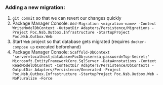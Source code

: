 ### Adding a new migration:

1. `git commit` so that we can revert our changes quickly
1. Package Manager Console: `Add-Migration <migration-name> -Context WriteModelDbContext -OutputDir Adapters/Persistence/Migrations -Project Poc.Nsb.Outbox.Infrastructure -StartupProject Poc.Nsb.Outbox.Web`
1. Start `Web` project so that database gets migrated (requires `docker-compose up` executed beforehand)
1. Package Manager Console: `Scaffold-DbContext 'server=localhost;database=PocDb;user=sa;password=Top-Secret;' Microsoft.EntityFrameworkCore.SqlServer -DataAnnotations -Context ReadModelDbContext -ContextDir Adapters/Persistence/DbContexts -OutputDir Adapters/Persistence/Generated -Project Poc.Nsb.Outbox.Infrastructure -StartupProject Poc.Nsb.Outbox.Web -NoPluralize -Force`
